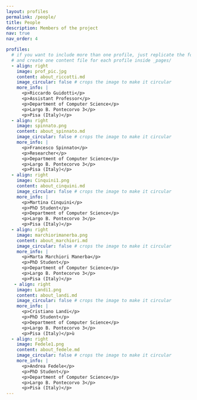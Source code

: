 ```yaml
---
layout: profiles
permalink: /people/
title: People
description: Members of the project
nav: true
nav_order: 4

profiles:
  # if you want to include more than one profile, just replicate the following block
  # and create one content file for each profile inside _pages/
  - align: right
    image: prof_pic.jpg
    content: about_riccotti.md
    image_circular: false # crops the image to make it circular
    more_info: |
      <p>Riccardo Guidotti</p>
      <p>Assistant Professor</p>
      <p>Department of Computer Science</p>
      <p>Largo B. Pontecorvo 3</p>
      <p>Pisa (Italy)</p>
  - align: right
    image: spinnato.png
    content: about_spinnato.md
    image_circular: false # crops the image to make it circular
    more_info: |
      <p>Francesco Spinnato</p>
      <p>Researcher</p>
      <p>Department of Computer Science</p>
      <p>Largo B. Pontecorvo 3</p>
      <p>Pisa (Italy)</p>
  - align: right
    image: Cinquini1.png
    content: about_cinquini.md
    image_circular: false # crops the image to make it circular
    more_info: |
      <p>Martina Cinquini</p>
      <p>PhD Student</p>
      <p>Department of Computer Science</p>
      <p>Largo B. Pontecorvo 3</p>
      <p>Pisa (Italy)</p>
  - align: right
    image: marchiorimanerba.png
    content: about_marchiori.md
    image_circular: false # crops the image to make it circular
    more_info: |
      <p>Marta Marchiori Manerba</p>
      <p>PhD Student</p>
      <p>Department of Computer Science</p>
      <p>Largo B. Pontecorvo 3</p>
      <p>Pisa (Italy)</p>
   - align: right
    image: Landi1.png
    content: about_landi.md
    image_circular: false # crops the image to make it circular
    more_info: |
      <p>Cristiano Landi</p>
      <p>PhD Student</p>
      <p>Department of Computer Science</p>
      <p>Largo B. Pontecorvo 3</p>
      <p>Pisa (Italy)</p>ù
  - align: right
    image: Fedele1.png
    content: about_fedele.md
    image_circular: false # crops the image to make it circular
    more_info: |
      <p>Andrea Fedele</p>
      <p>PhD Student</p>
      <p>Department of Computer Science</p>
      <p>Largo B. Pontecorvo 3</p>
      <p>Pisa (Italy)</p>
---
```

